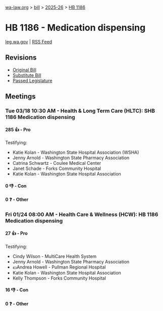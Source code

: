 [wa-law.org](/) > [bill](/bill/) > [2025-26](/bill/2025-26/) > [HB 1186](/bill/2025-26/hb/1186/)

# HB 1186 - Medication dispensing
[leg.wa.gov](https://app.leg.wa.gov/billsummary?BillNumber=1186&Year=2025&Initiative=false) | [RSS Feed](./rss.xml)

## Revisions
* [Original Bill](1/)
* [Substitute Bill](S/)
* [Passed Legislature](S.PL/)

## Meetings
### Tue 03/18 10:30 AM - Health & Long Term Care (HLTC): SHB 1186 Medication dispensing
#### 285 👍 - Pro
Testifying:
* Katie Kolan - Washington State Hospital Association (WSHA)
* Jenny Arnold - Washington State Pharmacy Association
* Catrina Schwartz - Coulee Medical Center
* Janet Schade - Forks Community Hospital
* Katie Kolan - Washington State Hospital Association

#### 0 👎 - Con

#### 0 ❓ - Other

### Fri 01/24 08:00 AM - Health Care & Wellness (HCW): HB 1186 Medication dispensing
#### 27 👍 - Pro
Testifying:
* Cindy Wilson - MultiCare Health System
* Jenny Arnold - Washington State Pharmacy Association
* 💵Andrea Howell - Pullman Regional Hospital
* Katie Kolan - Washington State Hospital Association
* Kelly Thompson - Forks Community Hospital

#### 16 👎 - Con

#### 0 ❓ - Other
